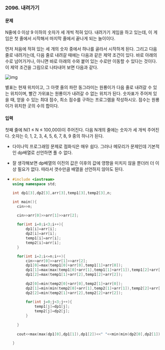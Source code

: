 ### 2096. 내려가기



#### 문제

N줄에 0 이상 9 이하의 숫자가 세 개씩 적혀 있다. 내려가기 게임을 하고 있는데, 이 게임은 첫 줄에서 시작해서 마지막 줄에서 끝나게 되는 놀이이다.

먼저 처음에 적혀 있는 세 개의 숫자 중에서 하나를 골라서 시작하게 된다. 그리고 다음 줄로 내려가는데, 다음 줄로 내려갈 때에는 다음과 같은 제약 조건이 있다. 바로 아래의 수로 넘어가거나, 아니면 바로 아래의 수와 붙어 있는 수로만 이동할 수 있다는 것이다. 이 제약 조건을 그림으로 나타내어 보면 다음과 같다.

![img](https://www.acmicpc.net/JudgeOnline/upload/201007/down.png)

별표는 현재 위치이고, 그 아랫 줄의 파란 동그라미는 원룡이가 다음 줄로 내려갈 수 있는 위치이며, 빨간 가위표는 원룡이가 내려갈 수 없는 위치가 된다. 숫자표가 주어져 있을 때, 얻을 수 있는 최대 점수, 최소 점수를 구하는 프로그램을 작성하시오. 점수는 원룡이가 위치한 곳의 수의 합이다.

#### 입력

첫째 줄에 N(1 ≤ N ≤ 100,000)이 주어진다. 다음 N개의 줄에는 숫자가 세 개씩 주어진다. 숫자는 0, 1, 2, 3, 4, 5, 6, 7, 8, 9 중의 하나가 된다.



- 다이나믹 프로그래밍 문제로 점화식은 매우 쉽다. 그러나 메모리가 문제인데 기본적인 dp배열로 선언하면 풀 수 없다.

- 잘 생각해보면 dp배열의 이전의 값은 이후의 값에 영향을 미치지 않을 뿐더러 더 이상 필요가 없다. 따라서 갯수만큼 배열을 선언하지 않아도 된다.

- ```c++
  #include <iostream>
  using namespace std;
  
  int dp1[3],dp2[3],arr[3],temp1[3],temp2[3],n;
  
  int main(){
  	cin>>n;
  
  	cin>>arr[0]>>arr[1]>>arr[2];
  	
  	for(int i=0;i<3;i++){
  		dp1[i]=arr[i];
  		dp2[i]=arr[i];
  		temp1[i]=arr[i];
  		temp2[i]=arr[i];
  	}
  
  	for(int i=2;i<=n;i++){
  		cin>>arr[0]>>arr[1]>>arr[2];
  		dp1[0]=max(temp1[0]+arr[0],temp1[1]+arr[0]);
  		dp1[1]=max(max(temp1[0]+arr[1],temp1[1]+arr[1]),temp1[2]+arr[1]);
  		dp1[2]=max(temp1[1]+arr[2],temp1[2]+arr[2]);
  		
  		dp2[0]=min(temp2[0]+arr[0],temp2[1]+arr[0]);
  		dp2[1]=min(min(temp2[0]+arr[1],temp2[1]+arr[1]),temp2[2]+arr[1]);
  		dp2[2]=min(temp2[1]+arr[2],temp2[2]+arr[2]);
  		
  		for(int j=0;j<3;j++){
  			temp1[j]=dp1[j];
  			temp2[j]=dp2[j];
  		}
  		
  	}
  	
  	cout<<max(max(dp1[0],dp1[1]),dp1[2])<<" "<<min(min(dp2[0],dp2[1]),dp2[2]);
  	
  }
  ```

  